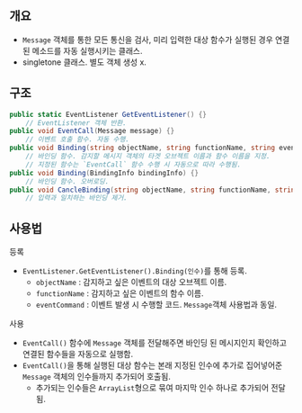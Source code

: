 ## 개요
- `Message` 객체를 통한 모든 통신을 검사, 미리 입력한 대상 함수가 실행된 경우 연결된 메소드를 자동 실행시키는 클래스.
- singletone 클래스. 별도 객체 생성 x.

## 구조

``` c#
public static EventListener GetEventListener() {}
    // EventListener 객체 반환.
public void EventCall(Message message) {}
    // 이벤트 호출 함수. 자동 수행.
public void Binding(string objectName, string functionName, string eventCommand) {}
    // 바인딩 함수. 감지할 메시지 객체의 타겟 오브젝트 이름과 함수 이름을 지정.
    // 지정된 함수는 `EventCall` 함수 수행 시 자동으로 따라 수행됨.
public void Binding(BindingInfo bindingInfo) {}
    // 바인딩 함수. 오버로딩.
public void CancleBinding(string objectName, string functionName, string eventCommand) {}
    // 입력과 일치하는 바인딩 제거.
```

## 사용법
등록
- `EventListener.GetEventListener().Binding(인수)`를 통해 등록.
    - `objectName` : 감지하고 싶은 이벤트의 대상 오브젝트 이름.
    - `functionName` : 감지하고 싶은 이벤트의 함수 이름.
    - `eventCommand` : 이벤트 발생 시 수행할 코드. `Message`객체 사용법과 동일.

사용
- `EventCall()` 함수에 `Message` 객체를 전달해주면 바인딩 된 메시지인지 확인하고 연결된 함수들을 자동으로 실행함.
- `EventCall()`을 통해 실행된 대상 함수는 본래 지정된 인수에 추가로 집어넣어준 `Message` 객체의 인수들까지 추가되어 호출됨.
    - 추가되는 인수들은 `ArrayList`형으로 묶여 마지막 인수 하나로 추가되어 전달됨.